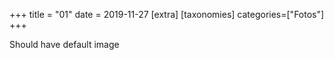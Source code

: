 +++
title = "01"
date = 2019-11-27
[extra]
[taxonomies]
categories=["Fotos"] 
+++

Should have default image
